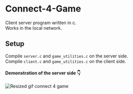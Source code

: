 # Connect-4-Game
Client server program written in c. <br/>
Works in the local network.

## Setup
Compile `server.c` and `game_utilities.c` on the server side.<br/>
Compile `client.c` and `game_utilities.c` on the client side.

#### Demonstration of the server side :point_down:
![Resized gif connect 4 game](https://user-images.githubusercontent.com/91408265/201748308-86808924-fe4f-4dee-9ff0-72a6ce231e15.gif)
